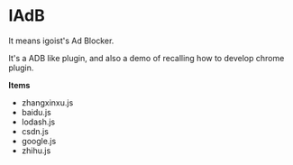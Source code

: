 # IAdB

It means igoist's Ad Blocker.

It's a ADB like plugin, and also a demo of recalling how to develop chrome plugin.


**Items**

* zhangxinxu.js
* baidu.js
* lodash.js
* csdn.js
* google.js
* zhihu.js
